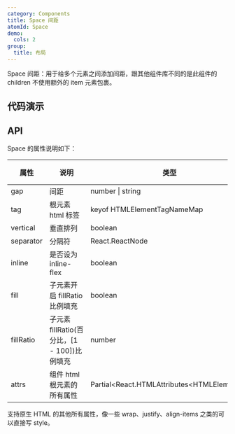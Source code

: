 ```yaml
---
category: Components
title: Space 间距
atomId: Space
demo:
  cols: 2
group:
  title: 布局
---
```


Space 间距：用于给多个元素之间添加间距，跟其他组件库不同的是此组件的 children 不使用额外的 item 元素包裹。

## 代码演示

<!-- prettier-ignore -->
<code src="./demo/basic.tsx"></code>
<code src="./demo/tag.tsx"></code>
<code src="./demo/gap.tsx"></code>
<code src="./demo/vertical.tsx"></code>
<code src="./demo/inline.tsx"></code>
<code src="./demo/fill.tsx"></code>
<code src="./demo/separator.tsx"></code>

## API

Space 的属性说明如下：

| 属性      | 说明                                         | 类型                                         | 默认值    | 版本 |
| --------- | -------------------------------------------- | -------------------------------------------- | --------- | ---- |
| gap       | 间距                                         | number \| string                             | `8px`     |      |
| tag       | 根元素 html 标签                             | keyof HTMLElementTagNameMap                  | `section` |      |
| vertical  | 垂直排列                                     | boolean                                      | false     |      |
| separator | 分隔符                                       | React.ReactNode                              | -         |      |
| inline    | 是否设为 inline-flex                         | boolean                                      | false     |      |
| fill      | 子元素开启 fillRatio 比例填充                | boolean                                      | false     |      |
| fillRatio | 子元素 fillRatio(百分比，\[1 - 100])比例填充 | number                                       | 100       |      |
| attrs     | 组件 html 根元素的所有属性                   | Partial\<React.HTMLAttributes\<HTMLElement>> | --        | --   |

支持原生 HTML 的其他所有属性，像一些 wrap、justify、align-items 之类的可以直接写 style。

